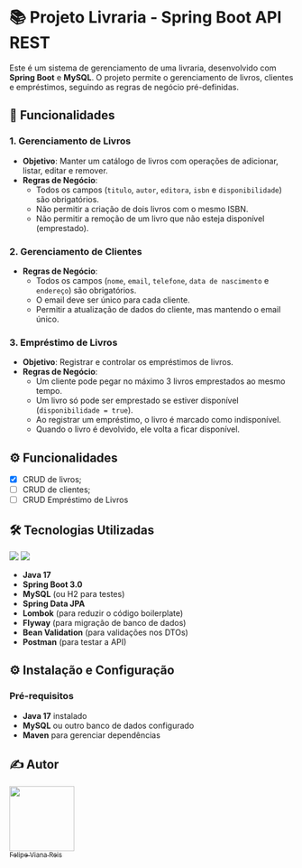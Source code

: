 <!DOCTYPE html>
<html lang="pt-BR">
<head>
    <meta charset="UTF-8">
    <meta name="viewport" content="width=device-width, initial-scale=1.0">
</head>
<body>

<h1>📚 Projeto Livraria - Spring Boot API REST</h1>

<p>
    Este é um sistema de gerenciamento de uma livraria, desenvolvido com <strong>Spring Boot</strong> e <strong>MySQL</strong>. O projeto permite o gerenciamento de livros, clientes e empréstimos, seguindo as regras de negócio pré-definidas.
</p>

<h2>🚀 Funcionalidades</h2>

<h3>1. Gerenciamento de Livros</h3>
<ul>
    <li><strong>Objetivo</strong>: Manter um catálogo de livros com operações de adicionar, listar, editar e remover.</li>
    <li><strong>Regras de Negócio</strong>:
        <ul>
            <li>Todos os campos (<code>titulo</code>, <code>autor</code>, <code>editora</code>, <code>isbn</code> e <code>disponibilidade</code>) são obrigatórios.</li>
            <li>Não permitir a criação de dois livros com o mesmo ISBN.</li>
            <li>Não permitir a remoção de um livro que não esteja disponível (emprestado).</li>
        </ul>
    </li>
</ul>

<h3>2. Gerenciamento de Clientes</h3>
<ul>
    <li><strong>Regras de Negócio</strong>:
        <ul>
            <li>Todos os campos (<code>nome</code>, <code>email</code>, <code>telefone</code>, <code>data de nascimento</code> e <code>endereço</code>) são obrigatórios.</li>
            <li>O email deve ser único para cada cliente.</li>
            <li>Permitir a atualização de dados do cliente, mas mantendo o email único.</li>
        </ul>
    </li>
</ul>

<h3>3. Empréstimo de Livros</h3>
<ul>
    <li><strong>Objetivo</strong>: Registrar e controlar os empréstimos de livros.</li>
    <li><strong>Regras de Negócio</strong>:
        <ul>
            <li>Um cliente pode pegar no máximo 3 livros emprestados ao mesmo tempo.</li>
            <li>Um livro só pode ser emprestado se estiver disponível (<code>disponibilidade = true</code>).</li>
            <li>Ao registrar um empréstimo, o livro é marcado como indisponível.</li>
            <li>Quando o livro é devolvido, ele volta a ficar disponível.</li>
        </ul>
    </li>
</ul>

## ⚙️ Funcionalidades

- [x] CRUD de livros;
- [ ] CRUD de clientes;
- [ ] CRUD Empréstimo de Livros

<h2>🛠️ Tecnologias Utilizadas</h2>
<div>
  <img src="https://img.shields.io/badge/Spring_Boot-6DB33F?style=for-the-badge&logo=spring&logoColor=white">
  <img src="https://img.shields.io/badge/MySQL-4479A1?style=for-the-badge&logo=mysql&logoColor=white">
</div>
<ul>
    <li><strong>Java 17</strong></li>
    <li><strong>Spring Boot 3.0</strong></li>
    <li><strong>MySQL</strong> (ou H2 para testes)</li>
    <li><strong>Spring Data JPA</strong></li>
    <li><strong>Lombok</strong> (para reduzir o código boilerplate)</li>
    <li><strong>Flyway</strong> (para migração de banco de dados)</li>
    <li><strong>Bean Validation</strong> (para validações nos DTOs)</li>
    <li><strong>Postman</strong> (para testar a API)</li>
</ul>

<h2>⚙️ Instalação e Configuração</h2>

<h3>Pré-requisitos</h3>
<ul>
    <li><strong>Java 17</strong> instalado</li>
    <li><strong>MySQL</strong> ou outro banco de dados configurado</li>
    <li><strong>Maven</strong> para gerenciar dependências</li>
</ul>

<h2>✍️ Autor</h2>

[<img loading="lazy" src="https://avatars.githubusercontent.com/u/64935845?v=4" width=115><br><sub>Felipe Viana Reis</sub>](https://github.com/Felps3296)

</body>
</html>
